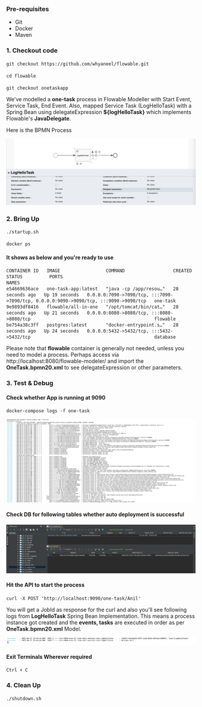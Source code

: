 ### Pre-requisites
- Git
- Docker
- Maven

### 1. Checkout code
```
git checkout https://github.com/whyaneel/flowable.git

cd flowable

git checkout onetaskapp
```
We've modelled a **one-task** process in Flowable Modeller with Start Event, Service Task, End Event. Also, mapped Service Task (LogHelloTask) with a Spring Bean using delegateExpression **${logHelloTask}** which implements Flowable's **JavaDelegate**.

Here is the BPMN Process

![OneTask Process](https://github.com/whyaneel/flowable/blob/onetaskapp/readme/OneTask_BPMN_Model.png?raw=true)

### 2. Bring Up
```
./startup.sh

docker ps
```

#### It shows as below and you're ready to use
```
CONTAINER ID   IMAGE                 COMMAND                  CREATED          STATUS          PORTS                                                                                  NAMES
e54669636ace   one-task-app:latest   "java -cp /app/resou…"   28 seconds ago   Up 19 seconds   0.0.0.0:7090->7090/tcp, :::7090->7090/tcp, 0.0.0.0:9090->9090/tcp, :::9090->9090/tcp   one-task
9e9893df8416   flowable/all-in-one   "/opt/tomcat/bin/cat…"   28 seconds ago   Up 21 seconds   0.0.0.0:8080->8080/tcp, :::8080->8080/tcp                                              flowable
be754a38c3ff   postgres:latest       "docker-entrypoint.s…"   28 seconds ago   Up 24 seconds   0.0.0.0:5432->5432/tcp, :::5432->5432/tcp                                              database
```
Please note that **flowable** container is generally not needed, unless you need to model a process. Perhaps access via http://localhost:8080/flowable-modeler/ and import the **OneTask.bpmn20.xml** to see delegateExpression or other parameters.

### 3. Test & Debug
#### Check whether App is running at 9090
```
docker-compose logs -f one-task
```

![OneTaskApp Bootup Logs](https://github.com/whyaneel/flowable/blob/onetaskapp/readme/OneTaskApp_Running.png?raw=true)

#### Check DB for following tables whether auto deployment is successful 

![ONE_TASK_DB](https://github.com/whyaneel/flowable/blob/onetaskapp/readme/OneTaskModel_Auto_Deployed.png?raw=true)

#### Hit the API to start the process
```
curl -X POST 'http://localhost:9090/one-task/Anil'
```
You will get a JobId as response for the curl and also you'll see following logs from **LogHelloTask** Spring Bean Implementation. This means a process instance got created and the **events, tasks** are executed in order as per **OneTask.bpmn20.xml** Model.

![OneTaskApp ProcessStarted Logs](https://github.com/whyaneel/flowable/blob/onetaskapp/readme/LogHelloTask_Logs.png?raw=true)

#### Exit Terminals Wherever required
```
Ctrl + C
```

### 4. Clean Up
`./shutdown.sh`
